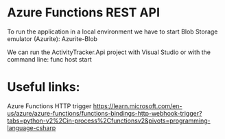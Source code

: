 # Azure Functions REST API

To run the application in a local environment we have to start Blob Storage emulator (Azurite): Azurite-Blob

We can run the ActivityTracker.Api project with Visual Studio or with the command line: func host start

# Useful links:

Azure Functions HTTP trigger
https://learn.microsoft.com/en-us/azure/azure-functions/functions-bindings-http-webhook-trigger?tabs=python-v2%2Cin-process%2Cfunctionsv2&pivots=programming-language-csharp
